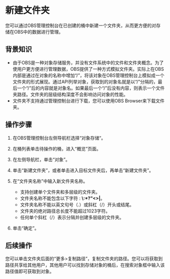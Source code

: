# 新建文件夹<a name="zh-cn_topic_0045829103"></a>

您可以通过OBS管理控制台在已创建的桶中新建一个文件夹，从而更方便的对存储在OBS中的数据进行管理。

## 背景知识<a name="section53108166"></a>

-   由于OBS是一种对象存储服务，并没有文件系统中的文件和文件夹概念。为了使用户更方便进行管理数据，OBS提供了一种方式模拟文件夹。实际上在OBS内部是通过在对象的名称中增加“/”，将该对象在OBS管理控制台上模拟成一个文件夹的形式展现。通过API列举对象，获取到的对象名就是以“/”分隔的，最后一个“/”后的内容就是对象名。如果最后一个“/”后没有内容，则表示一个文件夹路径。文件夹的层级结构深度不会影响访问对象的性能。
-   文件夹不支持通过管理控制台进行下载，您可以使用OBS Browser来下载文件夹。

## 操作步骤<a name="section8211449"></a>

1.  在OBS管理控制台左侧导航栏选择“对象存储“。
2.  在桶列表单击待操作的桶，进入“概览”页面。
3.  在左侧导航栏，单击“对象”。
4.  单击“新建文件夹”，或者单击进入目标文件夹后，再单击“新建文件夹”。
5.  在“文件夹名称”中输入新文件夹名称。
    -   支持创建单个文件夹和多层级的文件夹。
    -   文件夹名称不能包含以下字符 :  **\\:\*?"<\>|**。
    -   文件夹名称不能以英文句号（.）或斜杠（/）开头或结尾。
    -   文件夹的绝对路径总长度不能超过1023字符。
    -   任何单个斜杠（/）表示分隔并创建多层级的文件夹。

6.  单击“确定”。

## 后续操作<a name="section184966221382"></a>

您可以单击文件夹后面的“更多\>复制路径”，复制文件夹的路径。您可以将获取到路径共享给其他用户，其他用户可以找到存储对象的桶后，在搜索对象框中输入该路径值即可获取到对象。

